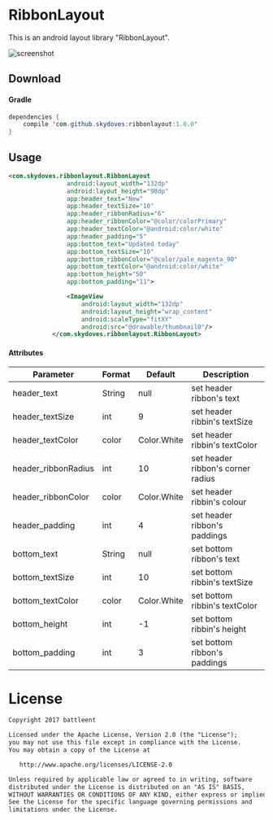 # RibbonLayout
This is an android layout library "RibbonLayout".

![screenshot](https://user-images.githubusercontent.com/24237865/32169434-c9eb2dae-bdb3-11e7-99e1-dbe27193ac84.jpg)

## Download
#### Gradle
```java
dependencies {
    compile 'com.github.skydoves:ribbonlayout:1.0.0'
}
```

## Usage
```xml
<com.skydoves.ribbonlayout.RibbonLayout
                android:layout_width="132dp"
                android:layout_height="90dp"
                app:header_text="New"
                app:header_textSize="10"
                app:header_ribbonRadius="6"
                app:header_ribbonColor="@color/colorPrimary"
                app:header_textColor="@android:color/white"
                app:header_padding="5"
                app:bottom_text="Updated today"
                app:bottom_textSize="10"
                app:bottom_ribbonColor="@color/pale_magenta_90"
                app:bottom_textColor="@android:color/white"
                app:bottom_height="50"
                app:bottom_padding="11">

                <ImageView
                    android:layout_width="132dp"
                    android:layout_height="wrap_content"
                    android:scaleType="fitXY"
                    android:src="@drawable/thumbnail0"/>
            </com.skydoves.ribbonlayout.RibbonLayout>
```

#### Attributes
Parameter  |  Format  |  Default  |  Description
--- | --- | --- | ---
header_text | String | null | set header ribbon's text
header_textSize | int | 9 | set header ribbin's textSize
header_textColor | color | Color.White | set header ribbin's textColor
header_ribbonRadius | int | 10 | set header ribbon's corner radius
header_ribbonColor | color | Color.White | set header ribbin's colour
header_padding | int | 4 | set header ribbon's paddings
bottom_text | String | null | set bottom ribbon's text
bottom_textSize | int | 10 | set bottom ribbin's textSize
bottom_textColor | color | Color.White | set bottom ribbin's textColor
bottom_height | int | -1 | set bottom ribbin's height
bottom_padding | int | 3 | set bottom ribbon's paddings

# License
```xml
Copyright 2017 battleent

Licensed under the Apache License, Version 2.0 (the "License");
you may not use this file except in compliance with the License.
You may obtain a copy of the License at

   http://www.apache.org/licenses/LICENSE-2.0

Unless required by applicable law or agreed to in writing, software
distributed under the License is distributed on an "AS IS" BASIS,
WITHOUT WARRANTIES OR CONDITIONS OF ANY KIND, either express or implied.
See the License for the specific language governing permissions and
limitations under the License.
```
